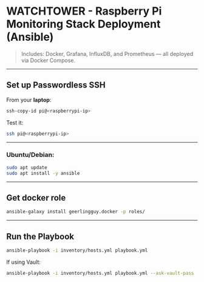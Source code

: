 # WATCHTOWER - Raspberry Pi Monitoring Stack Deployment (Ansible)

> Includes: Docker, Grafana, InfluxDB, and Prometheus — all deployed via Docker Compose.

---

## Set up Passwordless SSH

From your **laptop**:

```bash
ssh-copy-id pi@<raspberrypi-ip>
```

Test it:

```bash
ssh pi@<raspberrypi-ip>
```

---

### Ubuntu/Debian:

```bash
sudo apt update
sudo apt install -y ansible
```

---

## Get docker role

```bash
ansible-galaxy install geerlingguy.docker -p roles/ 
```

---

## Run the Playbook

```bash
ansible-playbook -i inventory/hosts.yml playbook.yml
```

If using Vault:

```bash
ansible-playbook -i inventory/hosts.yml playbook.yml --ask-vault-pass
```